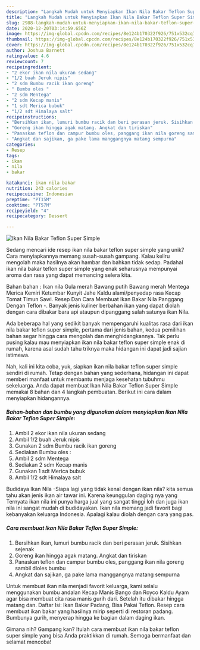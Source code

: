 ```yaml
---
description: "Langkah Mudah untuk Menyiapkan Ikan Nila Bakar Teflon Super Simple yang Bikin Ngiler"
title: "Langkah Mudah untuk Menyiapkan Ikan Nila Bakar Teflon Super Simple yang Bikin Ngiler"
slug: 2988-langkah-mudah-untuk-menyiapkan-ikan-nila-bakar-teflon-super-simple-yang-bikin-ngiler
date: 2020-12-20T03:14:59.656Z
image: https://img-global.cpcdn.com/recipes/8e124b170322f926/751x532cq70/ikan-nila-bakar-teflon-super-simple-foto-resep-utama.jpg
thumbnail: https://img-global.cpcdn.com/recipes/8e124b170322f926/751x532cq70/ikan-nila-bakar-teflon-super-simple-foto-resep-utama.jpg
cover: https://img-global.cpcdn.com/recipes/8e124b170322f926/751x532cq70/ikan-nila-bakar-teflon-super-simple-foto-resep-utama.jpg
author: Joshua Barnett
ratingvalue: 4.6
reviewcount: 7
recipeingredient:
- "2 ekor ikan nila ukuran sedang"
- "1/2 buah Jeruk nipis"
- "2 sdm Bumbu racik ikan goreng"
- " Bumbu oles "
- "2 sdm Mentega"
- "2 sdm Kecap manis"
- "1 sdt Merica bubuk"
- "1/2 sdt Himalaya salt"
recipeinstructions:
- "Bersihkan ikan, lumuri bumbu racik dan beri perasan jeruk. Sisihkan sejenak"
- "Goreng ikan hingga agak matang. Angkat dan tiriskan"
- "Panaskan teflon dan campur bumbu oles, panggang ikan nila goreng sambil dioles bumbu"
- "Angkat dan sajikan, ga pake lama manggangnya matang sempurna"
categories:
- Resep
tags:
- ikan
- nila
- bakar

katakunci: ikan nila bakar 
nutrition: 243 calories
recipecuisine: Indonesian
preptime: "PT15M"
cooktime: "PT57M"
recipeyield: "4"
recipecategory: Dessert

---
```



![Ikan Nila Bakar Teflon Super Simple](https://img-global.cpcdn.com/recipes/8e124b170322f926/751x532cq70/ikan-nila-bakar-teflon-super-simple-foto-resep-utama.jpg)

Sedang mencari ide resep ikan nila bakar teflon super simple yang unik? Cara menyiapkannya memang susah-susah gampang. Kalau keliru mengolah maka hasilnya akan hambar dan bahkan tidak sedap. Padahal ikan nila bakar teflon super simple yang enak seharusnya mempunyai aroma dan rasa yang dapat memancing selera kita.

Bahan bahan : Ikan nila Gula merah Bawang putih Bawang merah Mentega Merica Kemiri Ketumbar Kunyit Jahe Kaldu alami/penyedap rasa Kecap Tomat Timun Sawi. Resep Dan Cara Membuat Ikan Bakar Nila Panggang Dengan Teflon -. Banyak jenis kuliner berbahan ikan yang dapat diolah dengan cara dibakar bara api ataupun dipanggang salah satunya ikan Nila.

Ada beberapa hal yang sedikit banyak mempengaruhi kualitas rasa dari ikan nila bakar teflon super simple, pertama dari jenis bahan, kedua pemilihan bahan segar hingga cara mengolah dan menghidangkannya. Tak perlu pusing kalau mau menyiapkan ikan nila bakar teflon super simple enak di rumah, karena asal sudah tahu triknya maka hidangan ini dapat jadi sajian istimewa.


Nah, kali ini kita coba, yuk, siapkan ikan nila bakar teflon super simple sendiri di rumah. Tetap dengan bahan yang sederhana, hidangan ini dapat memberi manfaat untuk membantu menjaga kesehatan tubuhmu sekeluarga. Anda dapat membuat Ikan Nila Bakar Teflon Super Simple memakai 8 bahan dan 4 langkah pembuatan. Berikut ini cara dalam menyiapkan hidangannya.

<!--inarticleads1-->

##### Bahan-bahan dan bumbu yang digunakan dalam menyiapkan Ikan Nila Bakar Teflon Super Simple:

1. Ambil 2 ekor ikan nila ukuran sedang
1. Ambil 1/2 buah Jeruk nipis
1. Gunakan 2 sdm Bumbu racik ikan goreng
1. Sediakan  Bumbu oles :
1. Ambil 2 sdm Mentega
1. Sediakan 2 sdm Kecap manis
1. Gunakan 1 sdt Merica bubuk
1. Ambil 1/2 sdt Himalaya salt


Budidaya Ikan Nila -Siapa lagi yang tidak kenal dengan ikan nila? kita semua tahu akan jenis ikan air tawar ini. Karena keunggulan daging nya yang Ternyata ikan nila ini punya harga jual yang sangat tinggi loh dan juga ikan nila ini sangat mudah di budidayakan. Ikan nila memang jadi favorit bagi kebanyakan keluarga Indonesia. Apalagi kalau diolah dengan cara yang pas. 

<!--inarticleads2-->

##### Cara membuat Ikan Nila Bakar Teflon Super Simple:

1. Bersihkan ikan, lumuri bumbu racik dan beri perasan jeruk. Sisihkan sejenak
1. Goreng ikan hingga agak matang. Angkat dan tiriskan
1. Panaskan teflon dan campur bumbu oles, panggang ikan nila goreng sambil dioles bumbu
1. Angkat dan sajikan, ga pake lama manggangnya matang sempurna


Untuk membuat ikan nila menjadi favorit keluarga, kami selalu menggunakan bumbu andalan Kecap Manis Bango dan Royco Kaldu Ayam agar bisa membuat cita rasa manis gurih dari. Setelah itu dibakar hingga matang dan. Daftar Isi: Ikan Bakar Padang, Bisa Pakai Teflon. Resep cara membuat ikan bakar yang hasilnya mirip seperti di restoran padang. Bumbunya gurih, menyerap hingga ke bagian dalam daging ikan. 

Gimana nih? Gampang kan? Itulah cara membuat ikan nila bakar teflon super simple yang bisa Anda praktikkan di rumah. Semoga bermanfaat dan selamat mencoba!
